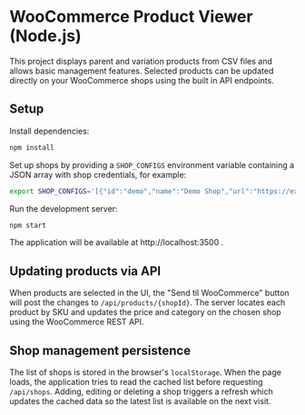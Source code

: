 # WooCommerce Product Viewer (Node.js)

This project displays parent and variation products from CSV files and allows basic management features. Selected products can be updated directly on your WooCommerce shops using the built in API endpoints.

## Setup

Install dependencies:

```bash
npm install
```

Set up shops by providing a `SHOP_CONFIGS` environment variable containing a JSON array with shop credentials, for example:

```bash
export SHOP_CONFIGS='[{"id":"demo","name":"Demo Shop","url":"https://example.com","consumerKey":"ck_xxx","consumerSecret":"cs_xxx"}]'
```

Run the development server:

```bash
npm start
```

The application will be available at http://localhost:3500 .

## Updating products via API

When products are selected in the UI, the "Send til WooCommerce" button will post
the changes to `/api/products/{shopId}`. The server locates each product by SKU
and updates the price and category on the chosen shop using the WooCommerce REST
API.

## Shop management persistence

The list of shops is stored in the browser's `localStorage`. When the page
loads, the application tries to read the cached list before requesting
`/api/shops`. Adding, editing or deleting a shop triggers a refresh which
updates the cached data so the latest list is available on the next visit.
